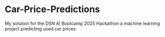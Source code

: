 # Car-Price-Predictions
My solution for the DSN AI Bootcamp 2025 Hackathon a machine learning project predicting used car prices
